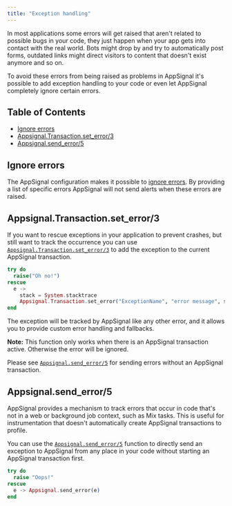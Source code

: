 ```yaml
---
title: "Exception handling"
---
```


In most applications some errors will get raised that aren't related to
possible bugs in your code, they just happen when your app gets into contact
with the real world. Bots might drop by and try to automatically post forms,
outdated links might direct visitors to content that doesn't exist anymore and
so on.

To avoid these errors from being raised as problems in AppSignal it's possible
to add exception handling to your code or even let AppSignal completely ignore
certain errors.

## Table of Contents

- [Ignore errors](#ignore-errors)
- [Appsignal.Transaction.set_error/3](#appsignal-transaction-set_error-3)
- [Appsignal.send_error/5](#appsignal-send_error-5)

## Ignore errors

The AppSignal configuration makes it possible to [ignore
errors](/elixir/configuration/ignore-errors.html). By providing a list of
specific errors AppSignal will not send alerts when these errors are raised.

## Appsignal.Transaction.set_error/3

If you want to rescue exceptions in your application to prevent crashes, but
still want to track the occurrence you can use
[`Appsignal.Transaction.set_error/3`][hexdocs-set_error] to add the exception
to the current AppSignal transaction.

```elixir
try do
  raise("Oh no!")
rescue
  e ->
    stack = System.stacktrace
    Appsignal.Transaction.set_error("ExceptionName", "error message", stack)
end
```

The exception will be tracked by AppSignal like any other error, and it allows
you to provide custom error handling and fallbacks.

**Note:** This function only works when there is an AppSignal transaction active.
Otherwise the error will be ignored.

Please see
[`Appsignal.send_error/5`](#appsignal-send_error-5) for sending errors
without an AppSignal transaction.

## Appsignal.send_error/5

AppSignal provides a mechanism to track errors that occur in code that's not in
a web or background job context, such as Mix tasks. This is useful for
instrumentation that doesn't automatically create AppSignal transactions to
profile.

You can use the [`Appsignal.send_error/5`][hexdocs-send_error] function to
directly send an exception to AppSignal from any place in your code without
starting an AppSignal transaction first.

```elixir
try do
  raise "Oops!"
rescue
  e -> Appsignal.send_error(e)
end
```

[hexdocs-set_error]: https://hexdocs.pm/appsignal/Appsignal.Transaction.html#set_error/3
[hexdocs-send_error]: https://hexdocs.pm/appsignal/Appsignal.html#send_error/6
